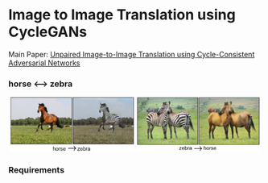 # Image to Image Translation using CycleGANs

Main Paper: [Unpaired Image-to-Image Translation using Cycle-Consistent Adversarial Networks](https://arxiv.org/abs/1703.10593v7)

### horse <--> zebra

<p align="center">

  <img src="https://github.com/santosh-gs/image-to-image-translation-using-cycle-gans/blob/main/images/hose2zebra.png?raw=true" width="49%" />

  <img src="https://github.com/santosh-gs/image-to-image-translation-using-cycle-gans/blob/main/images/zebra2horse.png?raw=true" width="49%" />

</p>

### Requirements